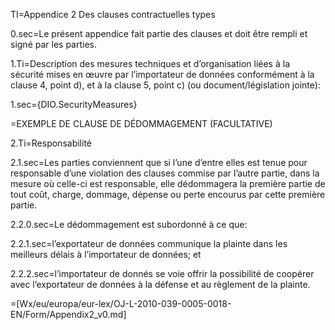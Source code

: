 TI=Appendice 2 Des clauses contractuelles types

0.sec=Le présent appendice fait partie des clauses et doit être rempli et signé par les parties.

1.Ti=Description des mesures techniques et d’organisation liées à la sécurité mises en œuvre par l’importateur de données conformément à la clause 4, point d), et à la clause 5, point c) (ou document/législation jointe):

1.sec={DIO.SecurityMeasures}

=EXEMPLE DE CLAUSE DE DÉDOMMAGEMENT (FACULTATIVE)

2.Ti=Responsabilité

2.1.sec=Les parties conviennent que si l’une d’entre elles est tenue pour responsable d’une violation des clauses commise par l’autre partie, dans la mesure où celle-ci est responsable, elle dédommagera la première partie de tout coût, charge,
dommage, dépense ou perte encourus par cette première partie.

2.2.0.sec=Le dédommagement est subordonné à ce que:

2.2.1.sec=l’exportateur de données communique la plainte dans les meilleurs délais à l’importateur de données; et

2.2.2.sec=l’importateur de donnés se voie offrir la possibilité de coopérer avec l’exportateur de données à la défense et au règlement de la plainte.

=[Wx/eu/europa/eur-lex/OJ-L-2010-039-0005-0018-EN/Form/Appendix2_v0.md]
